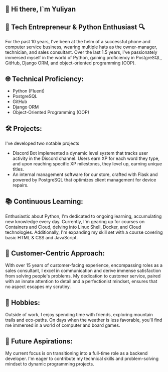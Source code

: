 ## 👋 Hi there, I`m Yuliyan


## 🔧 Tech Entrepreneur & Python Enthusiast 🔍

For the past 10 years, I've been at the helm of a successful phone and computer service business, wearing multiple hats as the owner-manager, technician, and sales consultant. Over the last 1.5 years, I've passionately immersed myself in the world of Python, gaining proficiency in PostgreSQL, GitHub, Django ORM, and object-oriented programming (OOP).


## 🌐 Technical Proficiency:

 - Python (Fluent)
 - PostgreSQL
 - GitHub
 - Django ORM
 - Object-Oriented Programming (OOP)

## 🛠️ Projects:

I've developed two notable projects
 - Discord Bot implemented a dynamic level system that tracks user activity in the Discord channel. Users earn XP for each word they type, and upon reaching specific XP milestones, they level up, earning unique titles.
 - An internal management software for our store, crafted with Flask and powered by PostgreSQL that optimizes client management for device repairs.


## 📚 Continuous Learning:

Enthusiastic about Python, I'm dedicated to ongoing learning, accumulating new knowledge every day. Currently, I'm gearing up for courses on Containers and Cloud, delving into Linux Shell, Docker, and Cloud technologies. Additionally, I'm expanding my skill set with a course covering basic HTML & CSS and JavaScript.

## 🤝 Customer-Centric Approach:

With over 15 years of customer-facing experience, encompassing roles as a sales consultant, I excel in communication and derive immense satisfaction from solving people's problems. My dedication to customer service, paired with an innate attention to detail and a perfectionist mindset, ensures that no aspect escapes my scrutiny.

## 🌟 Hobbies:

Outside of work, I enjoy spending time with friends, exploring mountain trails and eco-paths. On days when the weather is less favorable, you'll find me immersed in a world of computer and board games.

## 🎯 Future Aspirations:

My current focus is on transitioning into a full-time role as a backend developer. I'm eager to contribute my technical skills and problem-solving mindset to dynamic programming projects.

